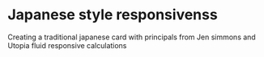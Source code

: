 # Japanese style responsivenss
 Creating a traditional japanese card with principals from Jen simmons and Utopia fluid responsive calculations
